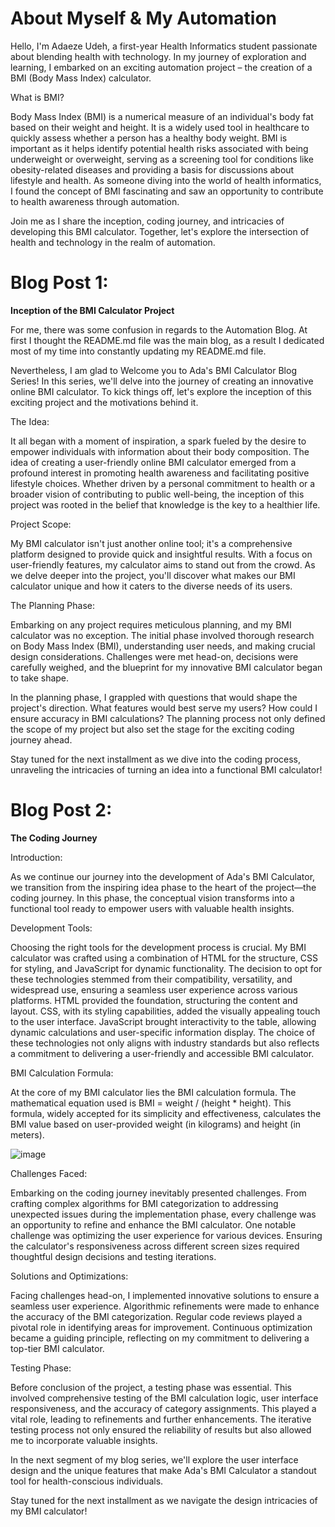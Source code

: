# About Myself & My Automation
Hello, I'm Adaeze Udeh, a first-year Health Informatics student passionate about blending health with technology. In my journey of exploration and learning, I embarked on an exciting automation project – the creation of a BMI (Body Mass Index) calculator.

What is BMI?

Body Mass Index (BMI) is a numerical measure of an individual's body fat based on their weight and height. It is a widely used tool in healthcare to quickly assess whether a person has a healthy body weight. BMI is important as it helps identify potential health risks associated with being underweight or overweight, serving as a screening tool for conditions like obesity-related diseases and providing a basis for discussions about lifestyle and health.
As someone diving into the world of health informatics, I found the concept of BMI fascinating and saw an opportunity to contribute to health awareness through automation.

Join me as I share the inception, coding journey, and intricacies of developing this BMI calculator. Together, let's explore the intersection of health and technology in the realm of automation.


# Blog Post 1: 

**Inception of the BMI Calculator Project**

For me, there was some confusion in regards to the Automation Blog. At first I thought the README.md file was the main blog, as a result I dedicated most of my time into constantly updating my README.md file. 

Nevertheless, I am glad to Welcome you to Ada's BMI Calculator Blog Series! In this series, we'll delve into the journey of creating an innovative online BMI calculator. To kick things off, let's explore the inception of this exciting project and the motivations behind it.

The Idea:

It all began with a moment of inspiration, a spark fueled by the desire to empower individuals with information about their body composition. The idea of creating a user-friendly online BMI calculator emerged from a profound interest in promoting health awareness and facilitating positive lifestyle choices. Whether driven by a personal commitment to health or a broader vision of contributing to public well-being, the inception of this project was rooted in the belief that knowledge is the key to a healthier life.

Project Scope:

My BMI calculator isn't just another online tool; it's a comprehensive platform designed to provide quick and insightful results. With a focus on user-friendly features, my calculator aims to stand out from the crowd. As we delve deeper into the project, you'll discover what makes our BMI calculator unique and how it caters to the diverse needs of its users.

The Planning Phase:

Embarking on any project requires meticulous planning, and my BMI calculator was no exception. The initial phase involved thorough research on Body Mass Index (BMI), understanding user needs, and making crucial design considerations. Challenges were met head-on, decisions were carefully weighed, and the blueprint for my innovative BMI calculator began to take shape.

In the planning phase, I grappled with questions that would shape the project's direction. What features would best serve my users? How could I ensure accuracy in BMI calculations? The planning process not only defined the scope of my project but also set the stage for the exciting coding journey ahead.

Stay tuned for the next installment as we dive into the coding process, unraveling the intricacies of turning an idea into a functional BMI calculator!



# Blog Post 2:

**The Coding Journey**

Introduction:

As we continue our journey into the development of Ada's BMI Calculator, we transition from the inspiring idea phase to the heart of the project—the coding journey. In this phase, the conceptual vision transforms into a functional tool ready to empower users with valuable health insights.

Development Tools:

Choosing the right tools for the development process is crucial. My BMI calculator was crafted using a combination of HTML for the structure, CSS for styling, and JavaScript for dynamic functionality. The decision to opt for these technologies stemmed from their compatibility, versatility, and widespread use, ensuring a seamless user experience across various platforms.
HTML provided the foundation, structuring the content and layout. CSS, with its styling capabilities, added the visually appealing touch to the user interface. JavaScript brought interactivity to the table, allowing dynamic calculations and user-specific information display.
The choice of these technologies not only aligns with industry standards but also reflects a commitment to delivering a user-friendly and accessible BMI calculator.

BMI Calculation Formula:

At the core of my BMI calculator lies the BMI calculation formula. The mathematical equation used is BMI = weight / (height * height). This formula, widely accepted for its simplicity and effectiveness, calculates the BMI value based on user-provided weight (in kilograms) and height (in meters).

![image](https://github.com/23W-GBAC/udehadaeze/assets/148863379/aa4d8bf5-4127-4c50-819c-4f5eff4db86f)


Challenges Faced:

Embarking on the coding journey inevitably presented challenges. From crafting complex algorithms for BMI categorization to addressing unexpected issues during the implementation phase, every challenge was an opportunity to refine and enhance the BMI calculator.
One notable challenge was optimizing the user experience for various devices. Ensuring the calculator's responsiveness across different screen sizes required thoughtful design decisions and testing iterations.

Solutions and Optimizations:

Facing challenges head-on, I implemented innovative solutions to ensure a seamless user experience. Algorithmic refinements were made to enhance the accuracy of the BMI categorization. 
Regular code reviews played a pivotal role in identifying areas for improvement. Continuous optimization became a guiding principle, reflecting on my commitment to delivering a top-tier BMI calculator.

Testing Phase:

Before conclusion of the project, a testing phase was essential. This involved comprehensive testing of the BMI calculation logic, user interface responsiveness, and the accuracy of category assignments.
This played a vital role, leading to refinements and further enhancements. The iterative testing process not only ensured the reliability of results but also allowed me to incorporate valuable insights.

In the next segment of my blog series, we'll explore the user interface design and the unique features that make Ada's BMI Calculator a standout tool for health-conscious individuals.

Stay tuned for the next installment as we navigate the design intricacies of my BMI calculator!

